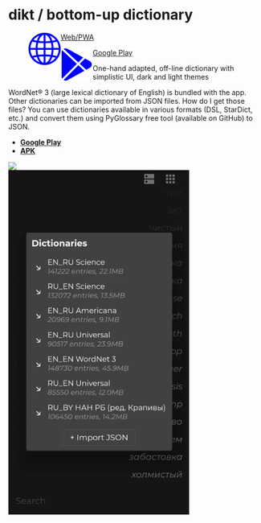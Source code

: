 # dikt / bottom-up dictionary
<p float="left">
  <a href="#">
  <figure class="image">
   <img align="left" src="https://raw.githubusercontent.com/maxim-saplin/dikt/master/_misc/web.svg" width="64"/>
  <figcaption>Web/PWA</figcaption>
    </a>
      <a href="#">
</figure>
 <figure class="image">
   <img align="left" src="https://raw.githubusercontent.com/maxim-saplin/dikt/master/_misc/google-play.svg" width="64"/>
  <figcaption>Google Play</figcaption>
</figure>
  </a>
</p>


One-hand adapted, off-line dictionary with simplistic UI, dark and light themes

WordNet® 3 (large lexical dictionary of English) is bundled with the app. Other dictionaries can be imported from JSON files. How do I get those files? You can use dictionaries available in various formats (DSL, StarDict, etc.) and convert them using PyGlossary free tool (available on GitHub) to JSON.

- **[Google Play](https://play.google.com/store/apps/details?id=com.saplin.dikt)**
- **[APK](https://github.com/maxim-saplin/dikt/releases/download/1.0.1/dikt.apk)**
 


<img align="left" src="https://raw.githubusercontent.com/maxim-saplin/dikt/master/_misc/1.gif" width="360"/>
<img align="left" src="https://raw.githubusercontent.com/maxim-saplin/dikt/master/_misc/2.gif" width="360"/>
